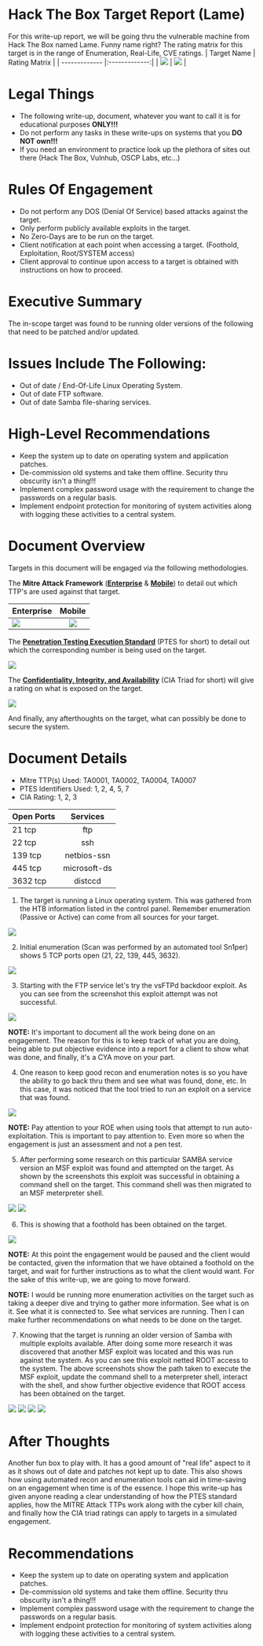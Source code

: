 # Hack The Box Target Report (Lame)
For this write-up report, we will be going thru the vulnerable machine from Hack The Box named Lame. Funny name right? The rating matrix for this target is in the range of Enumeration, Real-Life, CVE ratings.
| Target Name    | Rating Matrix        |
| ------------- |:-------------:|
| ![](https://github.com/00Beetzncheez00/images/blob/main/lame-2.png)  | ![](https://github.com/00Beetzncheez00/images/blob/main/lame-1.png) |

# Legal Things
- The following write-up, document, whatever you want to call it is for educational purposes **ONLY!!!**
- Do not perform any tasks in these write-ups on systems that you **DO NOT own!!!**
- If you need an environment to practice look up the plethora of sites out there (Hack The Box, Vulnhub, OSCP Labs, etc...)

# Rules Of Engagement
- Do not perform any DOS (Denial Of Service) based attacks against the target.
- Only perform publicly available exploits in the target.
- No Zero-Days are to be run on the target.
- Client notification at each point when accessing a target. (Foothold, Exploitation, Root/SYSTEM access)
- Client approval to continue upon access to a target is obtained with instructions on how to proceed.

# Executive Summary
The in-scope target was found to be running older versions of the following that need to be patched and/or updated.

# Issues Include The Following:
- Out of date / End-Of-Life Linux Operating System.
- Out of date FTP software.
- Out of date Samba file-sharing services.

# High-Level Recommendations
- Keep the system up to date on operating system and application patches.
- De-commission old systems and take them offline. Security thru obscurity isn't a thing!!!
- Implement complex password usage with the requirement to change the passwords on a regular basis.
- Implement endpoint protection for monitoring of system activities along with logging these activities to a central system.

# Document Overview
Targets in this document will be engaged via the following methodologies.

The **Mitre Attack Framework** ([**Enterprise**](https://attack.mitre.org/tactics/enterprise/) & [**Mobile**](https://attack.mitre.org/tactics/mobile/)) to detail out which TTP's are used against that target.

| Enterprise    | Mobile        |
| ------------- |:-------------:|
| ![](https://github.com/00Beetzncheez00/images/blob/main/mitre-attack-enterprise.png)  | ![](https://github.com/00Beetzncheez00/images/blob/main/mitre-attack-mobile.png) |

The [**Penetration Testing Execution Standard**](http://www.pentest-standard.org/index.php/Main_Page) (PTES for short) to detail out which the corresponding number is being used on the target.

![](https://github.com/00Beetzncheez00/images/blob/main/ptes-image.png)

The [**Confidentiality, Integrity, and Availability**](https://en.wikipedia.org/wiki/Information_security#Basic_principles) (CIA Triad for short) will give a rating on what is exposed on the target.

![](https://github.com/00Beetzncheez00/images/blob/main/cia-triad-logo.png)

And finally, any afterthoughts on the target, what can possibly be done to secure the system.

# Document Details
- Mitre TTP(s) Used: TA0001, TA0002, TA0004, TA0007
- PTES Identifiers Used: 1, 2, 4, 5, 7
- CIA Rating: 1, 2, 3

| Open Ports    | Services        |
| ------------- |:-------------:|
| 21 tcp | ftp |
| 22 tcp | ssh |
| 139 tcp | netbios-ssn |
| 445 tcp | microsoft-ds |
| 3632 tcp | distccd |

1. The target is running a Linux operating system. This was gathered from the HTB information listed in the control panel. Remember enumeration (Passive or Active) can come from all sources for your target.

![](https://github.com/00Beetzncheez00/images/blob/main/lame-3.png)

2. Initial enumeration (Scan was performed by an automated tool Sn1per) shows 5 TCP ports open (21, 22, 139, 445, 3632).

![](https://github.com/00Beetzncheez00/images/blob/main/lame-4.png)

3. Starting with the FTP service let's try the vsFTPd backdoor exploit. As you can see from the screenshot this exploit attempt was not successful.

![](https://github.com/00Beetzncheez00/images/blob/main/lame-5.png)

**NOTE:** It's important to document all the work being done on an engagement. The reason for this is to keep track of what you are doing, being able to put objective evidence into a report for a client to show what was done, and finally, it's a CYA move on your part.

4. One reason to keep good recon and enumeration notes is so you have the ability to go back thru them and see what was found, done, etc. In this case, it was noticed that the tool tried to run an exploit on a service that was found.

![](https://github.com/00Beetzncheez00/images/blob/main/lame-6.png)

**NOTE:** Pay attention to your ROE when using tools that attempt to run auto-exploitation. This is important to pay attention to. Even more so when the engagement is just an assessment and not a pen test.

5. After performing some research on this particular SAMBA service version an MSF exploit was found and attempted on the target. As shown by the screenshots this exploit was successful in obtaining a command shell on the target. This command shell was then migrated to an MSF meterpreter shell.

![](https://github.com/00Beetzncheez00/images/blob/main/lame-7.png)
![](https://github.com/00Beetzncheez00/images/blob/main/lame-8.png)

6. This is showing that a foothold has been obtained on the target.

![](https://github.com/00Beetzncheez00/images/blob/main/lame-9.png)

**NOTE:** At this point the engagement would be paused and the client would be contacted, given the information that we have obtained a foothold on the target, and wait for further instructions as to what the client would want. For the sake of this write-up, we are going to move forward.

**NOTE:** I would be running more enumeration activities on the target such as taking a deeper dive and trying to gather more information. See what is on it. See what it is connected to. See what services are running. Then I can make further recommendations on what needs to be done on the target.

7. Knowing that the target is running an older version of Samba with multiple exploits available. After doing some more research it was discovered that another MSF exploit was located and this was run against the system. As you can see this exploit netted ROOT access to the system. The above screenshots show the path taken to execute the MSF exploit, update the command shell to a meterpreter shell, interact with the shell, and show further objective evidence that ROOT access has been obtained on the target.

![](https://github.com/00Beetzncheez00/images/blob/main/lame-10.png)
![](https://github.com/00Beetzncheez00/images/blob/main/lame-11.png)
![](https://github.com/00Beetzncheez00/images/blob/main/lame-12.png)
![](https://github.com/00Beetzncheez00/images/blob/main/lame-13.png)

# After Thoughts
Another fun box to play with. It has a good amount of "real life" aspect to it as it shows out of date and patches not kept up to date. This also shows how using automated recon and enumeration tools can aid in time-saving on an engagement when time is of the essence. I hope this write-up has given anyone reading a clear understanding of how the PTES standard applies, how the MITRE Attack TTPs work along with the cyber kill chain, and finally how the CIA triad ratings can apply to targets in a simulated engagement.

# Recommendations
- Keep the system up to date on operating system and application patches.
- De-commission old systems and take them offline. Security thru obscurity isn't a thing!!!
- Implement complex password usage with the requirement to change the passwords on a regular basis.
- Implement endpoint protection for monitoring of system activities along with logging these activities to a central system.


